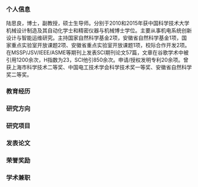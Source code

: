 ### 个人信息

陆思良，博士，副教授，硕士生导师。分别于2010和2015年获中国科学技术大学机械设计制造及其自动化学士和精密仪器与机械博士学位。主要从事机电系统创新设计与智能运维研究。主持国家自然科学基金2项，安徽省自然科学基金1项，国家重点实验室开放课题2项、安徽省重点实验室开放课题1项，校际合作开发2项。在MSSP/JSV/IEEE/ASME等期刊上发表SCI期刊论文57篇，文章在谷歌学术中被引用1200余次，H指数为23，SCI他引850余次。申请/授权发明专利20余项。曾获上海市科学技术二等奖、中国电工技术学会科学技术奖一等奖、安徽省自然科学奖二等奖。

### 教育经历

### 研究方向

### 研究项目

### 发表论文

### 荣誉奖励

### 学术兼职
